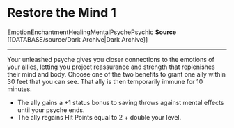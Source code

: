 ﻿---
actions: '[one-action]'
cost: null
element: null
frequency: null
id: '1223'
name: Restore the Mind
rarity: Common
requirement: null
rus_type_level: null
school: Enchantment
source: '[[DATABASE/source/Dark Archive|Dark Archive]]'
trait:
- '[[DATABASE/trait/Emotion|Emotion]]'
- '[[DATABASE/trait/Enchantment|Enchantment]]'
- '[[DATABASE/trait/Healing|Healing]]'
- '[[DATABASE/trait/Mental|Mental]]'
- '[[DATABASE/trait/Psyche|Psyche]]'
- '[[DATABASE/trait/Psychic|Psychic]]'
trigger: null
type: Action

---
# Restore the Mind <span class="action-icon">1</span>

<span class="item-trait">Emotion</span><span class="item-trait">Enchantment</span><span class="item-trait">Healing</span><span class="item-trait">Mental</span><span class="item-trait">Psyche</span><span class="item-trait">Psychic</span>
**Source** [[DATABASE/source/Dark Archive|Dark Archive]]

---
Your unleashed psyche gives you closer connections to the emotions of your allies, letting you project reassurance and strength that replenishes their mind and body. Choose one of the two benefits to grant one ally within 30 feet that you can see. That ally is then temporarily immune for 10 minutes.

* The ally gains a +1 status bonus to saving throws against mental effects until your psyche ends.
* The ally regains Hit Points equal to 2 + double your level.